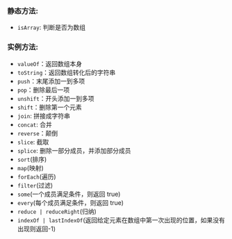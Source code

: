 ### 静态方法:

- `isArray`: 判断是否为数组

### 实例方法:

- `valueOf`：返回数组本身
- `toString`：返回数组转化后的字符串
- `push`：末尾添加一到多项
- `pop`：删除最后一项
- `unshift`：开头添加一到多项
- `shift`：删除第一个元素
- `join`: 拼接成字符串
- `concat`: 合并
- `reverse`：颠倒
- `slice`: 截取
- `splice`: 删除一部分成员，并添加部分成员
- `sort`(排序)
- `map`(映射)
- `forEach`(遍历)
- `filter`(过滤)
- `some`(一个成员满足条件，则返回 true)
- `every`(每个成员满足条件，则返回 true)
- `reduce | reduceRight`(归纳)
- `indexOf | lastIndexOf`(返回给定元素在数组中第一次出现的位置，如果没有出现则返回-1)
